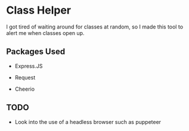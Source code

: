 # Class Helper

I got tired of waiting around for classes at random, so I made this tool to alert me when classes open up.

## Packages Used

- Express.JS

- Request

- Cheerio

## TODO

- Look into the use of a headless browser such as puppeteer
